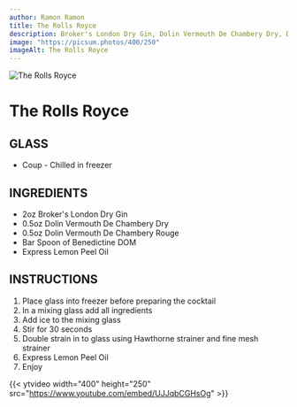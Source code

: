 ```yaml
---
author: Ramon Ramon
title: The Rolls Royce
description: Broker's London Dry Gin, Dolin Vermouth De Chambery Dry, Dolin Vermouth De Chambery Rouge, Benedictine DOM, Express Lemon Peel
image: "https://picsum.photos/400/250"
imageAlt: The Rolls Royce
---
```


![The Rolls Royce](https://picsum.photos/400/250 "Picture of The Rolls Royce")

# The Rolls Royce

## GLASS

-   Coup - Chilled in freezer

## INGREDIENTS

-   2oz Broker's London Dry Gin
-   0.5oz Dolin Vermouth De Chambery Dry
-   0.5oz Dolin Vermouth De Chambery Rouge
-   Bar Spoon of Benedictine DOM
-   Express Lemon Peel Oil

## INSTRUCTIONS

1. Place glass into freezer before preparing the cocktail
2. In a mixing glass add all ingredients
3. Add ice to the mixing glass
4. Stir for 30 seconds
5. Double strain in to glass using Hawthorne strainer and fine mesh strainer
6. Express Lemon Peel Oil
7. Enjoy

{{< ytvideo width="400" height="250" src="https://www.youtube.com/embed/UJJqbCGHsOg" >}}
